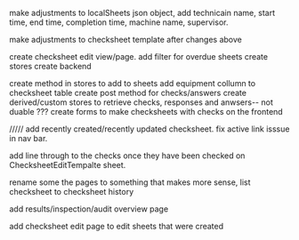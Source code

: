 make adjustments to localSheets json object, add technicain name,
start time, end time, completion time, machine name, supervisor.

make adjustments to checksheet template after changes above

create checksheet edit view/page.
add filter for overdue sheets
create stores
create backend

create method in stores to add to sheets
add equipment collumn to checksheet table
create post method for checks/answers
create derived/custom stores to retrieve checks, responses and anwsers-- not duable ???
create forms to make checksheets with checks on the frontend

/////
add recently created/recently updated checksheet.
fix active link isssue in nav bar.

add line through to the checks once they have been checked on ChecksheetEditTempalte sheet.

rename some the pages to something that makes more sense, list checksheet to checksheet history

add results/inspection/audit overview page

add checksheet edit page to edit sheets that were created 





